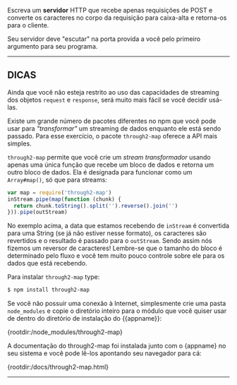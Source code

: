 Escreva um **servidor** HTTP que recebe apenas requisições de POST e converte os caracteres no corpo da requisição para caixa-alta e retorna-os para o cliente.

Seu servidor deve "escutar" na porta provida a você pelo primeiro argumento para seu programa.

----------------------------------------------------------------------
## DICAS

Ainda que você não esteja restrito ao uso das capacidades de streaming dos objetos `request` e `response`, será muito mais fácil se você decidir usá-las.

Existe um grande número de pacotes diferentes no npm que você pode usar para *"transformar"* um streaming de dados enquanto ele está sendo passado. Para esse exercício, o pacote `through2-map` oferece a API mais simples.

`through2-map` permite que você crie um *stream transformador* usando apenas uma única função que recebe um bloco de dados e retorna um outro bloco de dados. Ela é designada para funcionar como um `Array#map()`, só que para streams:

```js
var map = require('through2-map')
inStream.pipe(map(function (chunk) {
  return chunk.toString().split('').reverse().join('')
})).pipe(outStream)
```

No exemplo acima, a data que estamos recebendo de `inStream` é convertida para uma String (se já não estiver nesse formato), os caracteres são revertidos e o resultado é passado para o `outStream`. Sendo assim nós fizemos um reversor de caracteres! Lembre-se que o tamanho do bloco é determinado pelo fluxo e você tem muito pouco controle sobre ele para os dados que está recebendo.

Para instalar `through2-map` type:

```sh
$ npm install through2-map
```

Se você não possuir uma conexão à Internet, simplesmente crie uma pasta `node_modules` e copie o diretório inteiro para o módulo que você quiser usar de dentro do diretório de instalação do {{appname}}:

  {rootdir:/node_modules/through2-map}

A documentação do through2-map foi instalada junto com o {appname} no seu sistema e você pode lê-los apontando seu navegador para cá:

  {rootdir:/docs/through2-map.html}

----------------------------------------------------------------------
